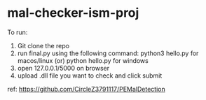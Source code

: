 # mal-checker-ism-proj
To run:
1. Git clone the repo
2. run final.py using the following command: python3 hello.py for macos/linux (or)
   python hello.py for windows
3. open 127.0.0.1/5000 on browser
4. upload .dll file you want to check and click submit

ref: https://github.com/CircleZ3791117/PEMalDetection
